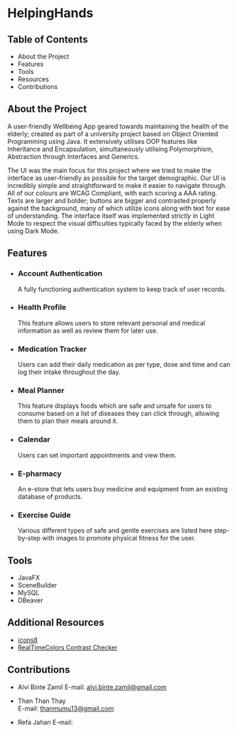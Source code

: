 # HelpingHands

## Table of Contents
- About the Project
- Features
- Tools
- Resources
- Contributions

## About the Project
A user-friendly Wellbeing App geared towards maintaining the health of the elderly; created as part of a university project based on Object Oriented Programming using Java. It extensively utilises OOP features like Inheritance and Encapsulation, simultaneously utilising Polymorphism, Abstraction through Interfaces and Generics.

The UI was the main focus for this project where we tried to make the interface as user-friendly as possible for the target demographic.
Our UI is incredibly simple and straightforward to make it easier to navigate through. All of our colours are WCAG Compliant, with each scoring a AAA rating. Texts are larger and bolder; buttons are bigger and contrasted properly against the background, many of which utilize icons along with text for ease of understanding. The interface itself was implemented _strictly_ in Light Mode to respect the visual difficulties typically faced by the elderly when using Dark Mode.

## Features
  - ### Account Authentication
      A fully functioning authentication system to keep track of user records.
  - ### Health Profile
      This feature allows users to store relevant personal and medical information as well as review them for later use.
  - ### Medication Tracker
      Users can add their daily medication as per type, dose and time and can log their intake throughout the day.
  - ### Meal Planner
      This feature displays foods which are safe and unsafe for users to consume based on a list of diseases they can click through, allowing them to plan their meals around it.
  - ### Calendar
      Users can set important appointments and view them.
  - ### E-pharmacy
      An e-store that lets users buy medicine and equipment from an existing database of products.
  - ### Exercise Guide
      Various different types of safe and gentle exercises are listed here step-by-step with images to promote physical fitness for the user.


## Tools
- JavaFX
- SceneBuilder
- MySQL
- DBeaver

## Additional Resources
- [icons8](https://icons8.com/icons/)
- [RealTimeColors Contrast Checker](https://www.realtimecolors.com/?colors=1d2336-ffffff-044dbb-c9e1ff-044dbb&fonts=Poppins-Poppins)
   
## Contributions
- Alvi Binte Zamil
  E-mail: alvi.binte.zamil@gmail.com

- Than Than Thay  
  E-mail: thanmumu13@gmail.com

- Refa Jahan
  E-mail: 